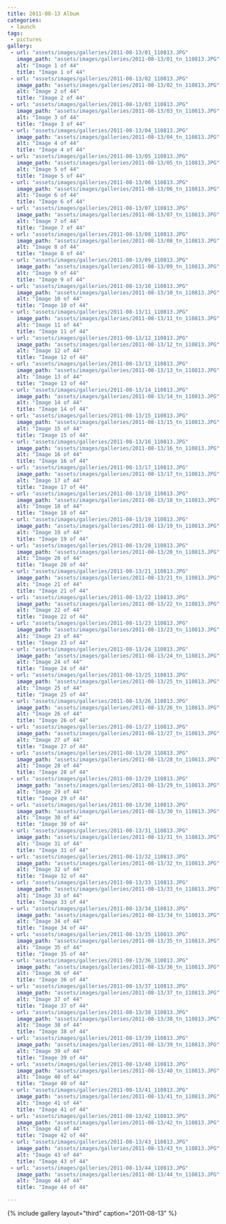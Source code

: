 ```yaml
---
title: 2011-08-13 Album
categories:
 - launch
tags:
 - pictures
gallery:
 - url: "assets/images/galleries/2011-08-13/01_110813.JPG"
   image_path: "assets/images/galleries/2011-08-13/01_tn_110813.JPG"
   alt: "Image 1 of 44"
   title: "Image 1 of 44"
 - url: "assets/images/galleries/2011-08-13/02_110813.JPG"
   image_path: "assets/images/galleries/2011-08-13/02_tn_110813.JPG"
   alt: "Image 2 of 44"
   title: "Image 2 of 44"
 - url: "assets/images/galleries/2011-08-13/03_110813.JPG"
   image_path: "assets/images/galleries/2011-08-13/03_tn_110813.JPG"
   alt: "Image 3 of 44"
   title: "Image 3 of 44"
 - url: "assets/images/galleries/2011-08-13/04_110813.JPG"
   image_path: "assets/images/galleries/2011-08-13/04_tn_110813.JPG"
   alt: "Image 4 of 44"
   title: "Image 4 of 44"
 - url: "assets/images/galleries/2011-08-13/05_110813.JPG"
   image_path: "assets/images/galleries/2011-08-13/05_tn_110813.JPG"
   alt: "Image 5 of 44"
   title: "Image 5 of 44"
 - url: "assets/images/galleries/2011-08-13/06_110813.JPG"
   image_path: "assets/images/galleries/2011-08-13/06_tn_110813.JPG"
   alt: "Image 6 of 44"
   title: "Image 6 of 44"
 - url: "assets/images/galleries/2011-08-13/07_110813.JPG"
   image_path: "assets/images/galleries/2011-08-13/07_tn_110813.JPG"
   alt: "Image 7 of 44"
   title: "Image 7 of 44"
 - url: "assets/images/galleries/2011-08-13/08_110813.JPG"
   image_path: "assets/images/galleries/2011-08-13/08_tn_110813.JPG"
   alt: "Image 8 of 44"
   title: "Image 8 of 44"
 - url: "assets/images/galleries/2011-08-13/09_110813.JPG"
   image_path: "assets/images/galleries/2011-08-13/09_tn_110813.JPG"
   alt: "Image 9 of 44"
   title: "Image 9 of 44"
 - url: "assets/images/galleries/2011-08-13/10_110813.JPG"
   image_path: "assets/images/galleries/2011-08-13/10_tn_110813.JPG"
   alt: "Image 10 of 44"
   title: "Image 10 of 44"
 - url: "assets/images/galleries/2011-08-13/11_110813.JPG"
   image_path: "assets/images/galleries/2011-08-13/11_tn_110813.JPG"
   alt: "Image 11 of 44"
   title: "Image 11 of 44"
 - url: "assets/images/galleries/2011-08-13/12_110813.JPG"
   image_path: "assets/images/galleries/2011-08-13/12_tn_110813.JPG"
   alt: "Image 12 of 44"
   title: "Image 12 of 44"
 - url: "assets/images/galleries/2011-08-13/13_110813.JPG"
   image_path: "assets/images/galleries/2011-08-13/13_tn_110813.JPG"
   alt: "Image 13 of 44"
   title: "Image 13 of 44"
 - url: "assets/images/galleries/2011-08-13/14_110813.JPG"
   image_path: "assets/images/galleries/2011-08-13/14_tn_110813.JPG"
   alt: "Image 14 of 44"
   title: "Image 14 of 44"
 - url: "assets/images/galleries/2011-08-13/15_110813.JPG"
   image_path: "assets/images/galleries/2011-08-13/15_tn_110813.JPG"
   alt: "Image 15 of 44"
   title: "Image 15 of 44"
 - url: "assets/images/galleries/2011-08-13/16_110813.JPG"
   image_path: "assets/images/galleries/2011-08-13/16_tn_110813.JPG"
   alt: "Image 16 of 44"
   title: "Image 16 of 44"
 - url: "assets/images/galleries/2011-08-13/17_110813.JPG"
   image_path: "assets/images/galleries/2011-08-13/17_tn_110813.JPG"
   alt: "Image 17 of 44"
   title: "Image 17 of 44"
 - url: "assets/images/galleries/2011-08-13/18_110813.JPG"
   image_path: "assets/images/galleries/2011-08-13/18_tn_110813.JPG"
   alt: "Image 18 of 44"
   title: "Image 18 of 44"
 - url: "assets/images/galleries/2011-08-13/19_110813.JPG"
   image_path: "assets/images/galleries/2011-08-13/19_tn_110813.JPG"
   alt: "Image 19 of 44"
   title: "Image 19 of 44"
 - url: "assets/images/galleries/2011-08-13/20_110813.JPG"
   image_path: "assets/images/galleries/2011-08-13/20_tn_110813.JPG"
   alt: "Image 20 of 44"
   title: "Image 20 of 44"
 - url: "assets/images/galleries/2011-08-13/21_110813.JPG"
   image_path: "assets/images/galleries/2011-08-13/21_tn_110813.JPG"
   alt: "Image 21 of 44"
   title: "Image 21 of 44"
 - url: "assets/images/galleries/2011-08-13/22_110813.JPG"
   image_path: "assets/images/galleries/2011-08-13/22_tn_110813.JPG"
   alt: "Image 22 of 44"
   title: "Image 22 of 44"
 - url: "assets/images/galleries/2011-08-13/23_110813.JPG"
   image_path: "assets/images/galleries/2011-08-13/23_tn_110813.JPG"
   alt: "Image 23 of 44"
   title: "Image 23 of 44"
 - url: "assets/images/galleries/2011-08-13/24_110813.JPG"
   image_path: "assets/images/galleries/2011-08-13/24_tn_110813.JPG"
   alt: "Image 24 of 44"
   title: "Image 24 of 44"
 - url: "assets/images/galleries/2011-08-13/25_110813.JPG"
   image_path: "assets/images/galleries/2011-08-13/25_tn_110813.JPG"
   alt: "Image 25 of 44"
   title: "Image 25 of 44"
 - url: "assets/images/galleries/2011-08-13/26_110813.JPG"
   image_path: "assets/images/galleries/2011-08-13/26_tn_110813.JPG"
   alt: "Image 26 of 44"
   title: "Image 26 of 44"
 - url: "assets/images/galleries/2011-08-13/27_110813.JPG"
   image_path: "assets/images/galleries/2011-08-13/27_tn_110813.JPG"
   alt: "Image 27 of 44"
   title: "Image 27 of 44"
 - url: "assets/images/galleries/2011-08-13/28_110813.JPG"
   image_path: "assets/images/galleries/2011-08-13/28_tn_110813.JPG"
   alt: "Image 28 of 44"
   title: "Image 28 of 44"
 - url: "assets/images/galleries/2011-08-13/29_110813.JPG"
   image_path: "assets/images/galleries/2011-08-13/29_tn_110813.JPG"
   alt: "Image 29 of 44"
   title: "Image 29 of 44"
 - url: "assets/images/galleries/2011-08-13/30_110813.JPG"
   image_path: "assets/images/galleries/2011-08-13/30_tn_110813.JPG"
   alt: "Image 30 of 44"
   title: "Image 30 of 44"
 - url: "assets/images/galleries/2011-08-13/31_110813.JPG"
   image_path: "assets/images/galleries/2011-08-13/31_tn_110813.JPG"
   alt: "Image 31 of 44"
   title: "Image 31 of 44"
 - url: "assets/images/galleries/2011-08-13/32_110813.JPG"
   image_path: "assets/images/galleries/2011-08-13/32_tn_110813.JPG"
   alt: "Image 32 of 44"
   title: "Image 32 of 44"
 - url: "assets/images/galleries/2011-08-13/33_110813.JPG"
   image_path: "assets/images/galleries/2011-08-13/33_tn_110813.JPG"
   alt: "Image 33 of 44"
   title: "Image 33 of 44"
 - url: "assets/images/galleries/2011-08-13/34_110813.JPG"
   image_path: "assets/images/galleries/2011-08-13/34_tn_110813.JPG"
   alt: "Image 34 of 44"
   title: "Image 34 of 44"
 - url: "assets/images/galleries/2011-08-13/35_110813.JPG"
   image_path: "assets/images/galleries/2011-08-13/35_tn_110813.JPG"
   alt: "Image 35 of 44"
   title: "Image 35 of 44"
 - url: "assets/images/galleries/2011-08-13/36_110813.JPG"
   image_path: "assets/images/galleries/2011-08-13/36_tn_110813.JPG"
   alt: "Image 36 of 44"
   title: "Image 36 of 44"
 - url: "assets/images/galleries/2011-08-13/37_110813.JPG"
   image_path: "assets/images/galleries/2011-08-13/37_tn_110813.JPG"
   alt: "Image 37 of 44"
   title: "Image 37 of 44"
 - url: "assets/images/galleries/2011-08-13/38_110813.JPG"
   image_path: "assets/images/galleries/2011-08-13/38_tn_110813.JPG"
   alt: "Image 38 of 44"
   title: "Image 38 of 44"
 - url: "assets/images/galleries/2011-08-13/39_110813.JPG"
   image_path: "assets/images/galleries/2011-08-13/39_tn_110813.JPG"
   alt: "Image 39 of 44"
   title: "Image 39 of 44"
 - url: "assets/images/galleries/2011-08-13/40_110813.JPG"
   image_path: "assets/images/galleries/2011-08-13/40_tn_110813.JPG"
   alt: "Image 40 of 44"
   title: "Image 40 of 44"
 - url: "assets/images/galleries/2011-08-13/41_110813.JPG"
   image_path: "assets/images/galleries/2011-08-13/41_tn_110813.JPG"
   alt: "Image 41 of 44"
   title: "Image 41 of 44"
 - url: "assets/images/galleries/2011-08-13/42_110813.JPG"
   image_path: "assets/images/galleries/2011-08-13/42_tn_110813.JPG"
   alt: "Image 42 of 44"
   title: "Image 42 of 44"
 - url: "assets/images/galleries/2011-08-13/43_110813.JPG"
   image_path: "assets/images/galleries/2011-08-13/43_tn_110813.JPG"
   alt: "Image 43 of 44"
   title: "Image 43 of 44"
 - url: "assets/images/galleries/2011-08-13/44_110813.JPG"
   image_path: "assets/images/galleries/2011-08-13/44_tn_110813.JPG"
   alt: "Image 44 of 44"
   title: "Image 44 of 44"

---
```


{% include gallery layout="third" caption="2011-08-13" %}
